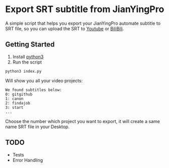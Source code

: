 # Export SRT subtitle from JianYingPro
A simple script that helps you export your JianYingPro automate subtitle to SRT file, so you can upload the SRT to [Youtube](!https://www.youtube.com/channel/UCknOww3EjCM6kX1K36FB85g) or [BiliBili](!https://space.bilibili.com/426914310).

## Getting Started
1. Install [python3](!https://www.python.org/)
2. Run the script
```
python3 index.py 
```

Will show you all your video projects:
```
We found subtitles below:
0: gitgithub
1: canon
2: findajob
3: start
...
```
Choose the number which project you want to export, it will create a same name SRT file in your Desktop.

## TODO
- Tests
- Error Handling